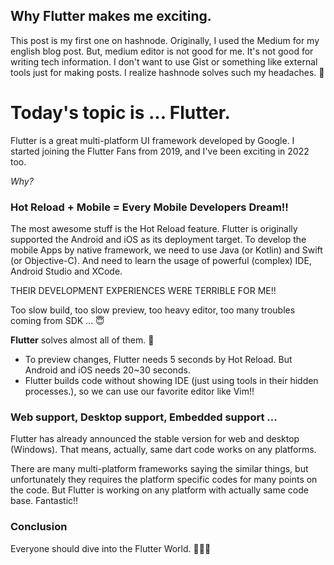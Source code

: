 ## Why Flutter makes me exciting.


This post is my first one on hashnode.
Originally, I used the Medium for my english blog post.
But, medium editor is not good for me. It's not good for writing tech information. I don't want to use Gist or something like external tools just for making posts.
I realize hashnode solves such my headaches. 🍻

# Today's topic is ... Flutter.

Flutter is a great multi-platform UI framework developed by Google. I started joining the Flutter Fans from 2019, and I've been exciting in 2022 too.

*Why?*

### Hot Reload + Mobile = Every Mobile Developers Dream!!

The most awesome stuff is the Hot Reload feature.
Flutter is originally supported the Android and iOS as its deployment target. 
To develop the mobile Apps by native framework, we need to use Java (or Kotlin) and Swift (or Objective-C). And need to learn the usage of powerful (complex) IDE,  Android Studio and XCode.

THEIR DEVELOPMENT EXPERIENCES WERE TERRIBLE FOR ME!!

Too slow build, too slow preview, too heavy editor, too many troubles coming from SDK ...   😇

**Flutter** solves almost all of them. 🎉

- To preview changes, Flutter needs 5 seconds by Hot Reload. But Android and iOS needs 20~30 seconds.
- Flutter builds code without showing IDE (just using tools in their hidden processes.), so we can use our favorite editor like Vim!!


### Web support, Desktop support, Embedded support ... 

Flutter has already announced the stable version for web and desktop (Windows). That means, actually, same dart code works on any platforms.

There are many multi-platform frameworks saying the similar things, but unfortunately they requires the platform specific codes for many points on the code. But Flutter is working on any platform with actually same code base. Fantastic!!

### Conclusion

Everyone should dive into the Flutter World. 🏄🏻‍♂️

